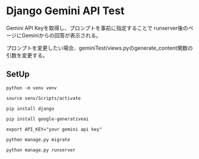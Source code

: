 # Django Gemini API Test
Gemini API Keyを取得し、プロンプトを事前に指定することで
runserver後のページにGeminiからの回答が表示される。

プロンプトを変更したい場合、geminiTest/views.pyのgenerate_content関数の引数を変更する。

## SetUp
```
python -m venv venv
```

```
source venv/Scripts/activate
```

```
pip install django
```

```
pip install google-generativeai
```

```
export API_KEY="your gemini api key"
```

```
python manage.py migrate
```

```
python manage.py runserver
```
